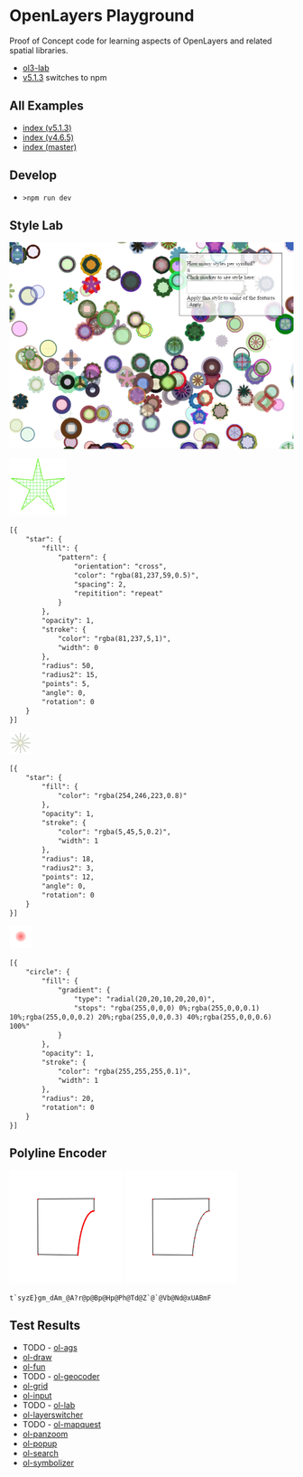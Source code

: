 # OpenLayers Playground

Proof of Concept code for learning aspects of OpenLayers and related spatial libraries.

-   [ol3-lab](https://github.com/ca0v/ol3-lab/)
-   [v5.1.3](https://github.com/ca0v/ol3-lab/tree/v5.1.3/) switches to npm

## All Examples

-   [index (v5.1.3)](https://rawgit.com/ca0v/ol3-lab/v5.1.3/rawgit.html?run=ol3-lab/labs/index)
-   [index (v4.6.5)](https://rawgit.com/ca0v/ol3-lab/v4.6.5/rawgit.html?run=ol3-lab/labs/index)
-   [index (master)](https://rawgit.com/ca0v/ol3-lab/master/rawgit.html?run=ol3-lab/labs/index)

## Develop

-   `>npm run dev`

## Style Lab

![alt text](./ol3-lab/ux/docs/style-lab.png "ux/style-lab")

![5star](./ol3-lab/ux/docs/5star.png)

```
[{
    "star": {
        "fill": {
            "pattern": {
                "orientation": "cross",
                "color": "rgba(81,237,59,0.5)",
                "spacing": 2,
                "repitition": "repeat"
            }
        },
        "opacity": 1,
        "stroke": {
            "color": "rgba(81,237,5,1)",
            "width": 0
        },
        "radius": 50,
        "radius2": 15,
        "points": 5,
        "angle": 0,
        "rotation": 0
    }
}]
```

![starlight](./ol3-lab/ux/docs/starlight.png)

```
[{
    "star": {
        "fill": {
            "color": "rgba(254,246,223,0.8)"
        },
        "opacity": 1,
        "stroke": {
            "color": "rgba(5,45,5,0.2)",
            "width": 1
        },
        "radius": 18,
        "radius2": 3,
        "points": 12,
        "angle": 0,
        "rotation": 0
    }
}]
```

![redheat](./ol3-lab/ux/docs/redheat.png)

```
[{
    "circle": {
        "fill": {
            "gradient": {
                "type": "radial(20,20,10,20,20,0)",
                "stops": "rgba(255,0,0,0) 0%;rgba(255,0,0,0.1) 10%;rgba(255,0,0,0.2) 20%;rgba(255,0,0,0.3) 40%;rgba(255,0,0,0.6) 100%"
            }
        },
        "opacity": 1,
        "stroke": {
            "color": "rgba(255,255,255,0.1)",
            "width": 1
        },
        "radius": 20,
        "rotation": 0
    }
}]
```

## Polyline Encoder

![before](./ol3-lab/ux/docs/not-simplify.png) ![after](./ol3-lab/ux/docs/simplify.png)

```
t`syzE}gm_dAm_@A?r@p@Bp@Hp@Ph@Td@Z`@`@Vb@Nd@xUABmF
```

## Test Results

-   TODO - [ol-ags](https://rawgit.com/ca0v/ol3-ags/v5.1.3/loaders/tests.html)
-   [ol-draw](https://rawgit.com/ca0v/ol3-draw/v5.1.3/loaders/tests.html)
-   [ol-fun](https://rawgit.com/ca0v/ol3-fun/v5.1.3/loaders/tests.html)
-   TODO - [ol-geocoder](https://rawgit.com/ca0v/ol3-geocoder/v5.1.3/loaders/tests.html)
-   [ol-grid](https://rawgit.com/ca0v/ol3-grid/v5.1.3/loaders/tests.html)
-   [ol-input](https://rawgit.com/ca0v/ol3-input/v5.1.3/loaders/tests.html)
-   TODO - [ol-lab](https://rawgit.com/ca0v/ol3-lab/v5.1.3/loaders/tests.html)
-   [ol-layerswitcher](https://rawgit.com/ca0v/ol3-layerswitcher/v5.1.3/loaders/tests.html)
-   TODO - [ol-mapquest](https://rawgit.com/ca0v/ol3-mapquest/v5.1.3/loaders/tests.html)
-   [ol-panzoom](https://rawgit.com/ca0v/ol3-panzoom/v5.1.3/loaders/tests.html)
-   [ol-popup](https://rawgit.com/ca0v/ol3-popup/v5.1.3/loaders/tests.html)
-   [ol-search](https://rawgit.com/ca0v/ol3-search/v5.1.3/loaders/tests.html)
-   [ol-symbolizer](https://rawgit.com/ca0v/ol3-symbolizer/v5.1.3/loaders/tests.html)
